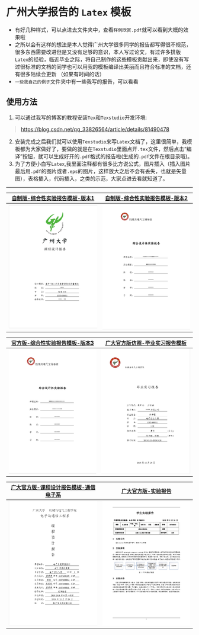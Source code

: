 # 广州大学报告的 `Latex` 模板
- 有好几种样式，可以点进去文件夹中，查看`样例欣赏.pdf`就可以看到大概的效果啦
- 之所以会有这样的想法是本人觉得广州大学很多同学的报告都写得很不规范，很多东西需要改进但是又没有足够的意识，本人写过论文，有过许多排版`Latex`的经验，临近毕业之际，将自己制作的这些模板贡献出来，即使没有写过很标准的文档的同学也可以用我的模板编译出美丽而且符合标准的文档，还有很多陆续会更新 （如果有时间的话）
- `一些我自己的例子`文件夹中有一些我写的报告，可以看看

## 使用方法
1. 可以通过我写的博客的教程安装`Tex`和`Texstudio`开发环境:
> https://blog.csdn.net/qq_33826564/article/details/81490478
2. 安装完成之后我们就可以使用`Texstudio`来写`Latex`文档了，这里很简单，我模板都为大家做好了，要做的就是在`Texstudio`里面点开`.tex`文件，然后点击“编译”按钮，就可以生成好开的`.pdf`格式的报告啦(生成的`.pdf`文件在根目录哦)。
3. 为了方便小白写`Latex`,我里面注释都有很多比方说公式，图片插入（插入图片最后用`.pdf`的图片或者`.eps`的图片，这样放大之后不会有丢失，也就是矢量图），表格插入，代码插入，之类的示范，大家点进去看就知道了。
---------


|  [自制版-综合性实验报告模板-版本1](https://github.com/swq123459/GZHU-Report-Latex-Version/tree/master/%E8%87%AA%E5%88%B6%E7%89%88-%E7%BB%BC%E5%90%88%E6%80%A7%E5%AE%9E%E9%AA%8C%E6%8A%A5%E5%91%8A-%E7%89%88%E6%9C%AC1) |  [自制版-综合性实验报告模板-版本2](https://github.com/swq123459/GZHU-Report-Latex-Version/tree/master/%E8%87%AA%E5%88%B6%E7%89%88-%E7%BB%BC%E5%90%88%E6%80%A7%E5%AE%9E%E9%AA%8C%E6%8A%A5%E5%91%8A-%E7%89%88%E6%9C%AC2)|
|:---:|:---:|
| ![Résumé](https://github.com/swq123459/swq123456-readmePicture/blob/master/report/zzv1.png?raw=true) | ![Résumé](https://github.com/swq123459/swq123456-readmePicture/blob/master/report/xy1.png?raw=true)|

|  [官方版-综合性实验报告模板-版本3](https://github.com/swq123459/GZHU-Report-Latex-Version/tree/master/%E5%AE%98%E6%96%B9%E7%89%88-%E7%BB%BC%E5%90%88%E6%80%A7%E5%AE%9E%E9%AA%8C%E6%8A%A5%E5%91%8A%E6%A8%A1%E6%9D%BF-%E7%89%88%E6%9C%AC3) |  [广大官方版仿照-毕业实习报告模板](https://github.com/swq123459/GZHU-Report-Latex-Version/tree/master/%E5%AD%A6%E9%99%A2%E7%89%88-%E6%AF%95%E4%B8%9A%E5%AE%9E%E4%B9%A0%E6%8A%A5%E5%91%8A)| 
|:---:|:---:|
| [![Résumé](https://github.com/swq123459/swq123456-readmePicture/blob/master/report/xy1.png?raw=true)](https://raw.githubusercontent.com/posquit0/Awesome-CV/master/examples/resume.pdf) | [![Résumé](https://github.com/swq123459/swq123456-readmePicture/blob/master/report/by1.png?raw=true)](https://raw.githubusercontent.com/posquit0/Awesome-CV/master/examples/resume.pdf)|

|  [广大官方版-课程设计报告模板-通信电子系](https://github.com/swq123459/GZHU-Report-Latex-Version/tree/master/%E5%AD%A6%E9%99%A2%E7%89%88-%E6%AF%95%E4%B8%9A%E5%AE%9E%E4%B9%A0%E6%8A%A5%E5%91%8A)| [广大官方版-实验报告](https://github.com/swq123459/GZHU-Report-Latex-Version/tree/master/%E5%AE%98%E6%96%B9%E7%89%88-%E5%AE%9E%E9%AA%8C%E6%8A%A5%E5%91%8A%E6%A8%A1%E6%9D%BF) |
|:---:|:---:|
| ![Résumé](https://github.com/swq123459/swq123456-readmePicture/blob/master/report/kcsj1.png?raw=true) | ![Résumé](https://github.com/swq123459/swq123456-readmePicture/blob/master/report/bg1.png?raw=true) |



